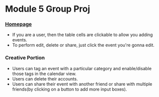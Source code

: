 # Module 5 Group Proj
### [Homepage](http://ec2-13-58-92-76.us-east-2.compute.amazonaws.com/~weichen/Module5/index.php)

* If you are a user, then the table cells are clickable to allow you adding events. 
* To perform edit, delete or share, just click the event you're gonna edit.

### Creative Portion
* Users can tag an event with a particular category and enable/disable those tags in the calendar view.
* Users can delete their accounts.
* Users can share their event with another friend or share with multiple friends(by clicking on a button
  to add more input boxes).
